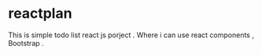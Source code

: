 # reactplan
This is simple todo list react js  porject .
Where i can use react components , Bootstrap .
